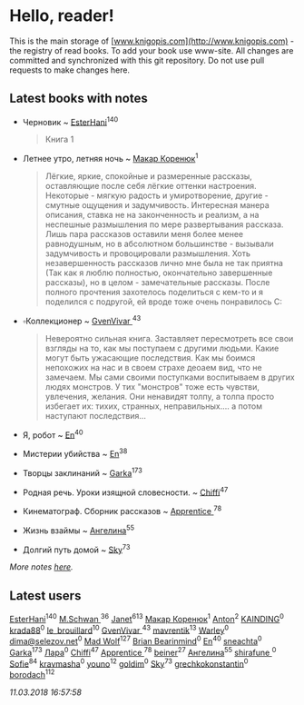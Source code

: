 # Hello, reader!
This is the main storage of [www.knigopis.com](http://www.knigopis.com) - the registry of read books.
To add your book use www-site. All changes are committed and synchronized with this git repository.
Do not use pull requests to make changes here.


## Latest books with notes
* Черновик ~ [EsterHani](users/305/30558181-vkontakte)<sup>140</sup>
    > Книга 1

* Летнее утро, летняя ночь ~ [Макар Коренюк](users/126/126368737-vkontakte)<sup>1</sup>
    > Лёгкие, яркие, спокойные и размеренные рассказы, оставляющие после себя лёгкие оттенки настроения. Некоторые - мягкую радость и умиротворение, другие - смутные ощущения и задумчивость. Интересная манера описания, ставка не на законченность и реализм, а на неспешные размышления по мере развертывания рассказа. Лишь пара рассказов оставили меня более менее равнодушным, но в абсолютном большинстве - вызывали задумчивость и провоцировали размышления. Хоть незавершенность рассказов лично мне была не так приятна (Так как я люблю полностью, окончательно завершенные рассказы), но в целом - замечательные рассказы. После полного прочтения захотелось поделиться с кем-то и я поделился с подругой, ей вроде тоже очень понравилось С:

* ▫Коллекционер ~ [GvenVivar ](users/158/158266434925901-facebook)<sup>43</sup>
    > Невероятно сильная книга. Заставляет пересмотреть все свои взгляды на то, как  мы поступаем с другими людьми. Какие могут быть ужасающие последствия. Как мы боимся непохожих на нас и в своем страхе деоаем вид, что не замечаем. Мы сами своими поступками воспитываем в других людях монстров. У тих "монстров" тоже есть чувстви, увлечения, желания. Они ненавидят толпу, а толпа просто избегает их: тихих, странных, неправильных.... а потом наступают последствия...

* Я, робот ~ [En](users/333/333646551-vkontakte)<sup>40</sup>

* Мистерии убийства ~ [En](users/333/333646551-vkontakte)<sup>38</sup>

* Творцы заклинаний ~ [Garka](users/115/115753719718250012620-google)<sup>173</sup>

* Родная речь. Уроки изящной словесности. ~ [Chiffi](users/105/105831994080785626680-google)<sup>47</sup>

* Кинематограф. Сборник рассказов ~ [Apprentice ](users/528/52821952-vkontakte)<sup>78</sup>

* Жизнь взаймы ~ [Ангелина](users/837/83788782-vkontakte)<sup>55</sup>

* Долгий путь домой ~ [Sky](users/118/118049897850017649660-google)<sup>73</sup>


_More notes [here](latest_books_with_notes.md)._


## Latest users
[EsterHani](users/305/30558181-vkontakte)<sup>140</sup> 
[M.Schwan ](users/101/101892939810731181399-google)<sup>36</sup> 
[Janet](users/108/108113656204404967440-google)<sup>613</sup> 
[Макар Коренюк](users/126/126368737-vkontakte)<sup>1</sup> 
[Anton](users/100/1007576529-facebook)<sup>2</sup> 
[KAINDING](users/877/87706780-yandex)<sup>0</sup> 
[krada88](users/306/30697784-vkontakte)<sup>0</sup> 
[le_brouillard](users/133/13330781-vkontakte)<sup>10</sup> 
[GvenVivar ](users/158/158266434925901-facebook)<sup>43</sup> 
[mavrentik](users/200/200666735-vkontakte)<sup>13</sup> 
[Warley](users/142/1422370341202568-facebook)<sup>0</sup> 
[dima@selezov.net](users/113/1130000009709112-yandex)<sup>0</sup> 
[Mad Wolf](users/947/94738840-vkontakte)<sup>127</sup> 
[Brian Bearinmind](users/104/104005442419570961210-google)<sup>0</sup> 
[En](users/333/333646551-vkontakte)<sup>40</sup> 
[sneachta](users/828/82813429-vkontakte)<sup>0</sup> 
[Garka](users/115/115753719718250012620-google)<sup>173</sup> 
[Лара](users/185/185413133-vkontakte)<sup>0</sup> 
[Chiffi](users/105/105831994080785626680-google)<sup>47</sup> 
[Apprentice ](users/528/52821952-vkontakte)<sup>78</sup> 
[beiner](users/118/118330474331574680123-google)<sup>27</sup> 
[Ангелина](users/837/83788782-vkontakte)<sup>55</sup> 
[shirafune ](users/428/428977817298550-facebook)<sup>0</sup> 
[Sofie](users/485/48568611-vkontakte)<sup>84</sup> 
[kravmasha](users/467/46740403-vkontakte)<sup>0</sup> 
[youno](users/302/302928912-vkontakte)<sup>12</sup> 
[goldim](users/117/117213828076107473853-google)<sup>0</sup> 
[Sky](users/118/118049897850017649660-google)<sup>73</sup> 
[grechkokonstantin](users/573/5735455-vkontakte)<sup>0</sup> 
[borodach](users/157/15706320-vkontakte)<sup>112</sup> 


_11.03.2018 16:57:58_
